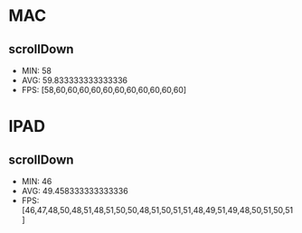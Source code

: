 # MAC
## scrollDown
 - MIN: 58
 - AVG: 59.833333333333336
 - FPS: [58,60,60,60,60,60,60,60,60,60,60,60]

# IPAD
## scrollDown
 - MIN: 46
 - AVG: 49.458333333333336
 - FPS: [46,47,48,50,48,51,48,51,50,50,48,51,50,51,51,48,49,51,49,48,50,51,50,51]

